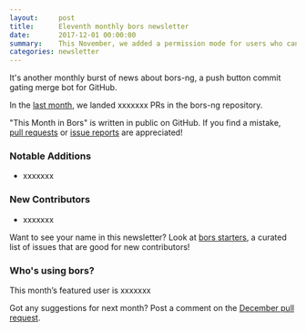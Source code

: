 ```yaml
---
layout:     post
title:      Eleventh monthly bors newsletter
date:       2017-12-01 00:00:00
summary:    This November, we added a permission mode for users who can "bors try" a PR but can't "bors r+" it
categories: newsletter
---
```


It's another monthly burst of news about bors-ng,
a push button commit gating merge bot for GitHub.

In the [last month](https://github.com/bors-ng/bors-ng/pulls?utf8=%E2%9C%93&q=is%3Apr%20is%3Aclosed%20closed%3A2017-11-01..2017-11-30),
we landed xxxxxxx PRs in the bors-ng repository.

"This Month in Bors" is written in public on GitHub.
If you find a mistake, [pull requests] or [issue reports] are appreciated!

[pull requests]: https://github.com/bors-ng/bors-ng.github.io/pulls
[issue reports]: https://github.com/bors-ng/bors-ng.github.io/issues


### Notable Additions

* xxxxxxx


### New Contributors

* xxxxxxx

Want to see your name in this newsletter? Look at [bors starters](https://bors.tech/starters/), a curated list of issues that are good for new contributors!


### Who's using bors?

This month’s featured user is xxxxxxx

Got any suggestions for next month?
Post a comment on the [December pull request](https://github.com/bors-ng/bors-ng.github.io/pull/34).
